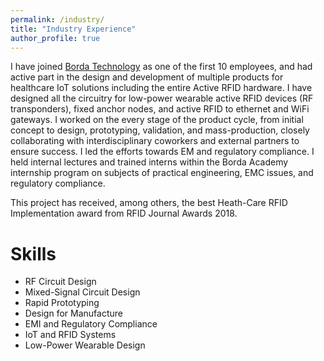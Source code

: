 ```yaml
---
permalink: /industry/
title: "Industry Experience"
author_profile: true
---
```


I have joined [Borda Technology](https://www.bordatech.com/) as one of the first 10 employees, and had active part in the design and development of multiple products for healthcare IoT solutions including the entire Active RFID hardware. I have designed all the circuitry for low-power wearable active RFID devices (RF transponders), fixed anchor nodes, and active RFID to ethernet and WiFi gateways. I worked on the every stage of the product cycle, from initial concept to design, prototyping, validation, and mass-production, closely collaborating with interdisciplinary coworkers and external partners to ensure success. I led the efforts towards EM and regulatory compliance. I held internal lectures and trained interns within the Borda Academy internship program on subjects of practical engineering, EMC issues, and regulatory compliance. 

This project has received, among others, the best Heath-Care RFID Implementation award from RFID Journal Awards 2018. 

Skills
======
* RF Circuit Design
* Mixed-Signal Circuit Design
* Rapid Prototyping
* Design for Manufacture
* EMI and Regulatory Compliance
* IoT and RFID Systems
* Low-Power Wearable Design
